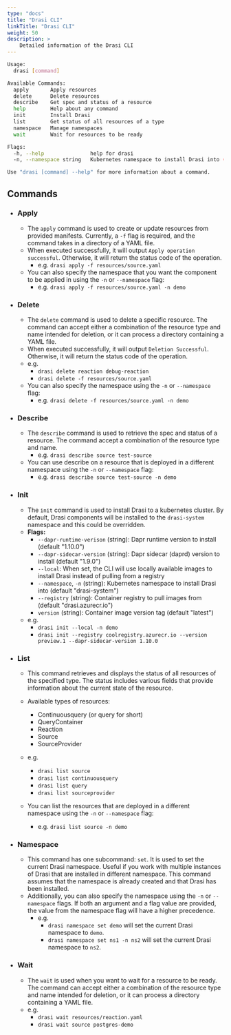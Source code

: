 ```yaml
---
type: "docs"
title: "Drasi CLI"
linkTitle: "Drasi CLI"
weight: 50
description: >
    Detailed information of the Drasi CLI
---
```

```bash
Usage:
  drasi [command]

Available Commands:
  apply       Apply resources
  delete      Delete resources
  describe    Get spec and status of a resource
  help        Help about any command
  init        Install Drasi
  list        Get status of all resources of a type
  namespace   Manage namespaces
  wait        Wait for resources to be ready

Flags:
  -h, --help               help for drasi
  -n, --namespace string   Kubernetes namespace to install Drasi into (default "drasi-system")

Use "drasi [command] --help" for more information about a command.
```
## Commands

- ### Apply
    - The `apply` command is used to create or update resources from provided manifests. Currently, a `-f` flag is required, and the command takes in a directory of a YAML file.
    - When executed successfully, it will output `Apply operation successful`. Otherwise, it will return the status code of the operation.
      - e.g. `drasi apply -f resources/source.yaml`
    - You can also specify the namespace that you want the component to be applied in using the `-n` or `--namespace` flag:
      - e.g. `drasi apply -f resources/source.yaml -n demo`

- ### Delete
    - The `delete` command is used to delete a specific resource. The command can accept either a combination of the resource type and name intended for deletion, or it can process a directory containing a YAML file.
    - When executed successfully, it will output `Deletion Successful`. Otherwise, it will return the status code of the operation.
    - e.g. 
      - `drasi delete reaction debug-reaction`
      - `drasi delete -f resources/source.yaml`
    - You can also specify the namespace using the `-n` or `--namespace` flag:
      - e.g. `drasi delete -f resources/source.yaml -n demo`

- ### Describe
    - The `describe` command is used to retrieve the spec and status of a resource. The command accept a combination of the resource type and name.
      - e.g. `drasi describe source test-source`
    - You can use describe on a resource that is deployed in a different namespace using the `-n` or `--namespace` flag:
      - e.g. `drasi describe source test-source -n demo`

- ### Init
    - The `init` command is used to install Drasi to a kubernetes cluster. By default, Drasi components will be installed to the `drasi-system` namespace and this could be overridden.
    - **Flags:**
      - `--dapr-runtime-verison` (string): Dapr runtime version to install (default "1.10.0")
      - `--dapr-sidecar-version` (string): Dapr sidecar (daprd) version to install (default "1.9.0")
      - `--local`: When set, the CLI will use locally available images to install Drasi instead of pulling from a registry
      - `--namespace`, `-n` (string): Kubernetes namespace to install Drasi into (default "drasi-system")
      - `--registry` (string): Container registry to pull images from (default "drasi.azurecr.io")
      - `version` (string):  Container image version tag (default "latest")
    - e.g.
      - `drasi init --local -n demo`
      - `drasi init --registry coolregistry.azurecr.io --version preview.1 --dapr-sidecar-version 1.10.0`

- ### List
    - This command retrieves and displays the status of all resources of the specified type. The status includes various fields that provide information about the current state of the resource.
    - Available types of resources:
      - Continuousquery (or query for short)
      - QueryContainer
      - Reaction
      - Source
      - SourceProvider 

    - e.g.
      - `drasi list source`
      - `drasi list continuousquery`
      - `drasi list query`
      - `drasi list sourceprovider`
    - You can list the resources that are deployed in a different namespace using the `-n` or `--namespace` flag:
      - e.g. `drasi list source -n demo`

- ### Namespace
    - This command has one subcommand: `set`. It is used to set the current Drasi namespace. Useful if you work with multiple instances of Drasi that are installed in different namespace. This command assumes that the namespace is already created and that Drasi has been installed.
    - Additionally, you can also specify the namespace using the `-n` or `--namespace` flags. If both an argument and a flag value are provided, the value from the namespace flag will have a higher precedence.
      - e.g. 
        - `drasi namespace set demo` will set the current Drasi namespace to `demo`. 
        - `drasi namespace set ns1 -n ns2` will set the current Drasi namespace to `ns2`.

- ### Wait
    - The `wait` is used when you want to wait for a resource to be ready. The command can accept either a combination of the resource type and name intended for deletion, or it can process a directory containing a YAML file.
    - e.g.
      - `drasi wait resources/reaction.yaml`
      - `drasi wait source postgres-demo`